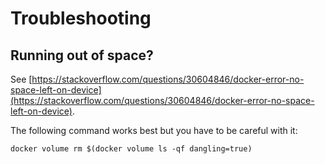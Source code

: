 # Troubleshooting

## Running out of space?

See [https://stackoverflow.com/questions/30604846/docker-error-no-space-left-on-device](https://stackoverflow.com/questions/30604846/docker-error-no-space-left-on-device).

The following command works best but you have to be careful with it:

```
docker volume rm $(docker volume ls -qf dangling=true)
```
